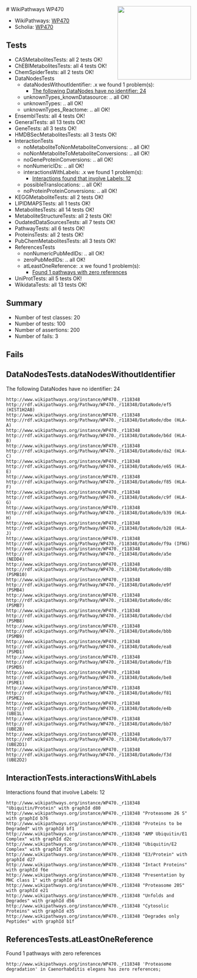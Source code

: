 <img style="float: right; width: 200px" src="https://upload.wikimedia.org/wikipedia/commons/thumb/8/83/Wplogo_with_text_500.png/640px-Wplogo_with_text_500.png" />
# WikiPathways WP470

* WikiPathways: [WP470](https://new.wikipathways.org/pathways/WP470)
* Scholia: [WP470](https://scholia.toolforge.org/wikipathways/WP470)
## Tests
* CASMetabolitesTests: all 2 tests OK!
* ChEBIMetabolitesTests: all 4 tests OK!
* ChemSpiderTests: all 2 tests OK!
* DataNodesTests
    * dataNodesWithoutIdentifier: .x we found 1 problem(s):
        * [The following DataNodes have no identifier: 24](#8792c4b3)
    * unknownTypes_knownDatasource: .. all OK!
    * unknownTypes: .. all OK!
    * unknownTypes_Reactome: .. all OK!
* EnsemblTests: all 4 tests OK!
* GeneralTests: all 13 tests OK!
* GeneTests: all 3 tests OK!
* HMDBSecMetabolitesTests: all 3 tests OK!
* InteractionTests
    * noMetaboliteToNonMetaboliteConversions: .. all OK!
    * noNonMetaboliteToMetaboliteConversions: .. all OK!
    * noGeneProteinConversions: .. all OK!
    * nonNumericIDs: .. all OK!
    * interactionsWithLabels: .x we found 1 problem(s):
        * [Interactions found that involve Labels: 12](#fe97a8ba)
    * possibleTranslocations: .. all OK!
    * noProteinProteinConversions: .. all OK!
* KEGGMetaboliteTests: all 2 tests OK!
* LIPIDMAPSTests: all 1 tests OK!
* MetabolitesTests: all 14 tests OK!
* MetaboliteStructureTests: all 2 tests OK!
* OudatedDataSourcesTests: all 7 tests OK!
* PathwayTests: all 6 tests OK!
* ProteinsTests: all 2 tests OK!
* PubChemMetabolitesTests: all 3 tests OK!
* ReferencesTests
    * nonNumericPubMedIDs: .. all OK!
    * zeroPubMedIDs: .. all OK!
    * atLeastOneReference: .x we found 1 problem(s):
        * [Found 1 pathways with zero references](#35eb778e)
* UniProtTests: all 5 tests OK!
* WikidataTests: all 13 tests OK!


## Summary

* Number of test classes: 20
* Number of tests: 100
* Number of assertions: 200
* Number of fails: 3

## Fails

<a name="8792c4b3" />

## DataNodesTests.dataNodesWithoutIdentifier

The following DataNodes have no identifier: 24
```
http://www.wikipathways.org/instance/WP470._r118348 http://rdf.wikipathways.org/Pathway/WP470._r118348/DataNode/ef5 (HIST1H2AB)
http://www.wikipathways.org/instance/WP470._r118348 http://rdf.wikipathways.org/Pathway/WP470._r118348/DataNode/dbe (HLA-A)
http://www.wikipathways.org/instance/WP470._r118348 http://rdf.wikipathways.org/Pathway/WP470._r118348/DataNode/b6d (HLA-B)
http://www.wikipathways.org/instance/WP470._r118348 http://rdf.wikipathways.org/Pathway/WP470._r118348/DataNode/da2 (HLA-C)
http://www.wikipathways.org/instance/WP470._r118348 http://rdf.wikipathways.org/Pathway/WP470._r118348/DataNode/e65 (HLA-E)
http://www.wikipathways.org/instance/WP470._r118348 http://rdf.wikipathways.org/Pathway/WP470._r118348/DataNode/f85 (HLA-F)
http://www.wikipathways.org/instance/WP470._r118348 http://rdf.wikipathways.org/Pathway/WP470._r118348/DataNode/c9f (HLA-G)
http://www.wikipathways.org/instance/WP470._r118348 http://rdf.wikipathways.org/Pathway/WP470._r118348/DataNode/b39 (HLA-H)
http://www.wikipathways.org/instance/WP470._r118348 http://rdf.wikipathways.org/Pathway/WP470._r118348/DataNode/b28 (HLA-J)
http://www.wikipathways.org/instance/WP470._r118348 http://rdf.wikipathways.org/Pathway/WP470._r118348/DataNode/f9a (IFNG)
http://www.wikipathways.org/instance/WP470._r118348 http://rdf.wikipathways.org/Pathway/WP470._r118348/DataNode/a5e (NEDD4)
http://www.wikipathways.org/instance/WP470._r118348 http://rdf.wikipathways.org/Pathway/WP470._r118348/DataNode/d8b (PSMB10)
http://www.wikipathways.org/instance/WP470._r118348 http://rdf.wikipathways.org/Pathway/WP470._r118348/DataNode/e9f (PSMB4)
http://www.wikipathways.org/instance/WP470._r118348 http://rdf.wikipathways.org/Pathway/WP470._r118348/DataNode/d6c (PSMB7)
http://www.wikipathways.org/instance/WP470._r118348 http://rdf.wikipathways.org/Pathway/WP470._r118348/DataNode/cbd (PSMB8)
http://www.wikipathways.org/instance/WP470._r118348 http://rdf.wikipathways.org/Pathway/WP470._r118348/DataNode/bbb (PSMB9)
http://www.wikipathways.org/instance/WP470._r118348 http://rdf.wikipathways.org/Pathway/WP470._r118348/DataNode/ea8 (PSMD1)
http://www.wikipathways.org/instance/WP470._r118348 http://rdf.wikipathways.org/Pathway/WP470._r118348/DataNode/f1b (PSMD5)
http://www.wikipathways.org/instance/WP470._r118348 http://rdf.wikipathways.org/Pathway/WP470._r118348/DataNode/be8 (PSME1)
http://www.wikipathways.org/instance/WP470._r118348 http://rdf.wikipathways.org/Pathway/WP470._r118348/DataNode/f81 (PSME2)
http://www.wikipathways.org/instance/WP470._r118348 http://rdf.wikipathways.org/Pathway/WP470._r118348/DataNode/e4b (UBE1L)
http://www.wikipathways.org/instance/WP470._r118348 http://rdf.wikipathways.org/Pathway/WP470._r118348/DataNode/bb7 (UBE2B)
http://www.wikipathways.org/instance/WP470._r118348 http://rdf.wikipathways.org/Pathway/WP470._r118348/DataNode/b77 (UBE2D1)
http://www.wikipathways.org/instance/WP470._r118348 http://rdf.wikipathways.org/Pathway/WP470._r118348/DataNode/f3d (UBE2D2)
```

<a name="fe97a8ba" />

## InteractionTests.interactionsWithLabels

Interactions found that involve Labels: 12
```
http://www.wikipathways.org/instance/WP470._r118348 "Ubiquitin/Protein" with graphId d80
http://www.wikipathways.org/instance/WP470._r118348 "Proteasome 26 S" with graphId b76
http://www.wikipathways.org/instance/WP470._r118348 "Proteins to be Degraded" with graphId bf1
http://www.wikipathways.org/instance/WP470._r118348 "AMP Ubiquitin/E1 Complex" with graphId d2c
http://www.wikipathways.org/instance/WP470._r118348 "Ubiquitin/E2 Complex" with graphId f26
http://www.wikipathways.org/instance/WP470._r118348 "E3/Protein" with graphId d27
http://www.wikipathways.org/instance/WP470._r118348 "Intact Proteins" with graphId f6e
http://www.wikipathways.org/instance/WP470._r118348 "Presentation by MHC class 1" with graphId af4
http://www.wikipathways.org/instance/WP470._r118348 "Proteasome 20S" with graphId e21
http://www.wikipathways.org/instance/WP470._r118348 "Unfolds and Degrades" with graphId d56
http://www.wikipathways.org/instance/WP470._r118348 "Cytosolic Proteins" with graphId e35
http://www.wikipathways.org/instance/WP470._r118348 "Degrades only Peptides" with graphId b1f
```

<a name="35eb778e" />

## ReferencesTests.atLeastOneReference

Found 1 pathways with zero references
```
http://www.wikipathways.org/instance/WP470._r118348 'Proteasome degradation' in Caenorhabditis elegans has zero references; 
```

